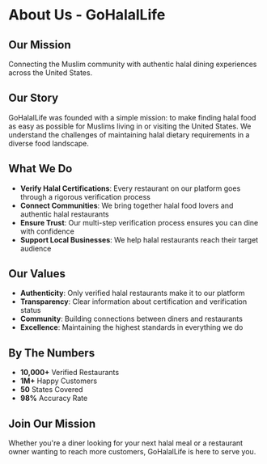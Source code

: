 # About Us - GoHalalLife

## Our Mission
Connecting the Muslim community with authentic halal dining experiences across the United States.

## Our Story
GoHalalLife was founded with a simple mission: to make finding halal food as easy as possible for Muslims living in or visiting the United States. We understand the challenges of maintaining halal dietary requirements in a diverse food landscape.

## What We Do
- **Verify Halal Certifications**: Every restaurant on our platform goes through a rigorous verification process
- **Connect Communities**: We bring together halal food lovers and authentic halal restaurants
- **Ensure Trust**: Our multi-step verification process ensures you can dine with confidence
- **Support Local Businesses**: We help halal restaurants reach their target audience

## Our Values
- **Authenticity**: Only verified halal restaurants make it to our platform
- **Transparency**: Clear information about certification and verification status
- **Community**: Building connections between diners and restaurants
- **Excellence**: Maintaining the highest standards in everything we do

## By The Numbers
- **10,000+** Verified Restaurants
- **1M+** Happy Customers
- **50** States Covered
- **98%** Accuracy Rate

## Join Our Mission
Whether you're a diner looking for your next halal meal or a restaurant owner wanting to reach more customers, GoHalalLife is here to serve you.